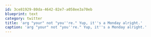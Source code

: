 ```yaml
---
id: 3ce81929-80da-4642-82e7-a058ee3a70eb
blueprint: text
category: twitter
title: 'arg "your" not "you''re." Yup, it''s a Monday alright.'
caption: 'arg "your" not "you''re." Yup, it''s a Monday alright.'
---
```

